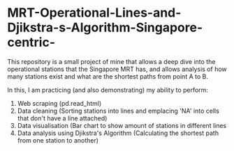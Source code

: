 # MRT-Operational-Lines-and-Djikstra-s-Algorithm-Singapore-centric-
This repository is a small project of mine that allows a deep dive into the operational stations that the Singapore MRT has, and allows analysis of how many stations exist and what are the shortest paths from point A to B.

In this, I am practicing (and also demonstrating) my ability to perform:

1) Web scraping (pd.read_html)
2) Data cleaning (Sorting stations into lines and emplacing 'NA' into cells that don't have a line attached)
3) Data visualisation (Bar chart to show amount of stations in different lines
4) Data analysis using Djikstra's Algorithm (Calculating the shortest path from one station to another)
